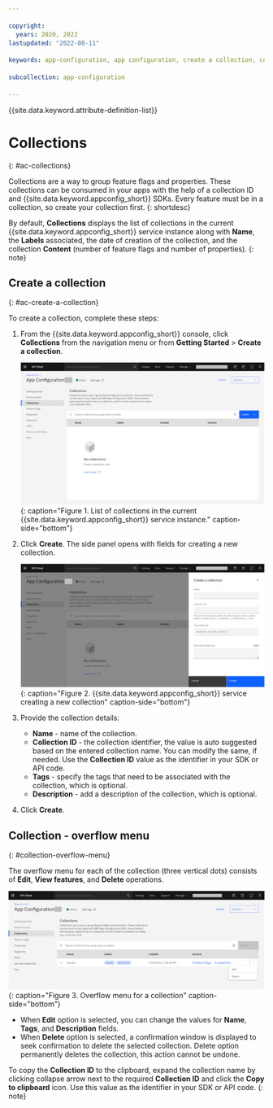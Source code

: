 ```yaml
---

copyright:
  years: 2020, 2022
lastupdated: "2022-08-11"

keywords: app-configuration, app configuration, create a collection, collections, properties, property

subcollection: app-configuration

---
```


{{site.data.keyword.attribute-definition-list}}

# Collections
{: #ac-collections}

Collections are a way to group feature flags and properties. These collections can be consumed in your apps with the help of a collection ID and {{site.data.keyword.appconfig_short}} SDKs. Every feature must be in a collection, so create your collection first.
{: shortdesc}

By default, **Collections** displays the list of collections in the current {{site.data.keyword.appconfig_short}} service instance along with **Name**, the **Labels** associated, the date of creation of the collection, and the collection **Content** (number of feature flags and number of properties).
{: note}

## Create a collection
{: #ac-create-a-collection}

To create a collection, complete these steps:

1. From the {{site.data.keyword.appconfig_short}} console, click **Collections** from the navigation menu or from **Getting Started** > **Create a collection**.

   ![List of collections](images/ac-collections-default.png "List of collections in the current {{site.data.keyword.appconfig_short}} service instance"){: caption="Figure 1. List of collections in the current {{site.data.keyword.appconfig_short}} service instance." caption-side="bottom"}

1. Click **Create**. The side panel opens with fields for creating a new collection.

   ![Create a collection](images/ac-collections-create.png "Creating a collection"){: caption="Figure 2. {{site.data.keyword.appconfig_short}} service creating a new collection" caption-side="bottom"}

1. Provide the collection details:
   - **Name** - name of the collection.
   - **Collection ID** - the collection identifier, the value is auto suggested based on the entered collection name. You can modify the same, if needed. Use the **Collection ID** value as the identifier in your SDK or API code.
   - **Tags** - specify the tags that need to be associated with the collection, which is optional.
   - **Description** - add a description of the collection, which is optional.

1. Click **Create**.

## Collection - overflow menu
{: #collection-overflow-menu}

The overflow menu for each of the collection (three vertical dots) consists of **Edit**, **View features**, and **Delete** operations.

![Overflow menu for a collection](images/ac-collections-overflow-menu.png "Overflow menu for a collection"){: caption="Figure 3. Overflow menu for a collection" caption-side="bottom"}

- When **Edit** option is selected, you can change the values for **Name**, **Tags**, and **Description** fields.
- When **Delete** option is selected, a confirmation window is displayed to seek confirmation to delete the selected collection. Delete option permanently deletes the collection, this action cannot be undone.

To copy the **Collection ID** to the clipboard, expand the collection name by clicking collapse arrow next to the required **Collection ID** and click the **Copy to clipboard** icon. Use this value as the identifier in your SDK or API code.
{: note}
